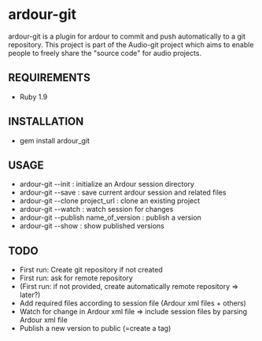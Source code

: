 ardour-git
==============

ardour-git is a plugin for ardour to commit and push automatically to a git repository.
This project is part of the Audio-git project which aims to enable people to freely share the "source code" for audio projects.

REQUIREMENTS
------------

* Ruby 1.9

INSTALLATION
------------

* gem install ardour_git

USAGE
-----

* ardour-git --init : initialize an Ardour session directory
* ardour-git --save : save current ardour session and related files
* ardour-git --clone project_url  : clone an existing project
* ardour-git --watch : watch session for changes
* ardour-git --publish name_of_version : publish a version
* ardour-git --show : show published versions

TODO
----

* First run: Create git repository if not created
* First run: ask for remote repository
* (First run: if not provided, create automatically remote repository => later?)
* Add required files according to session file (Ardour xml files + others)
* Watch for change in Ardour xml file => include session files by parsing Ardour xml file
* Publish a new version to public (=create a tag)
